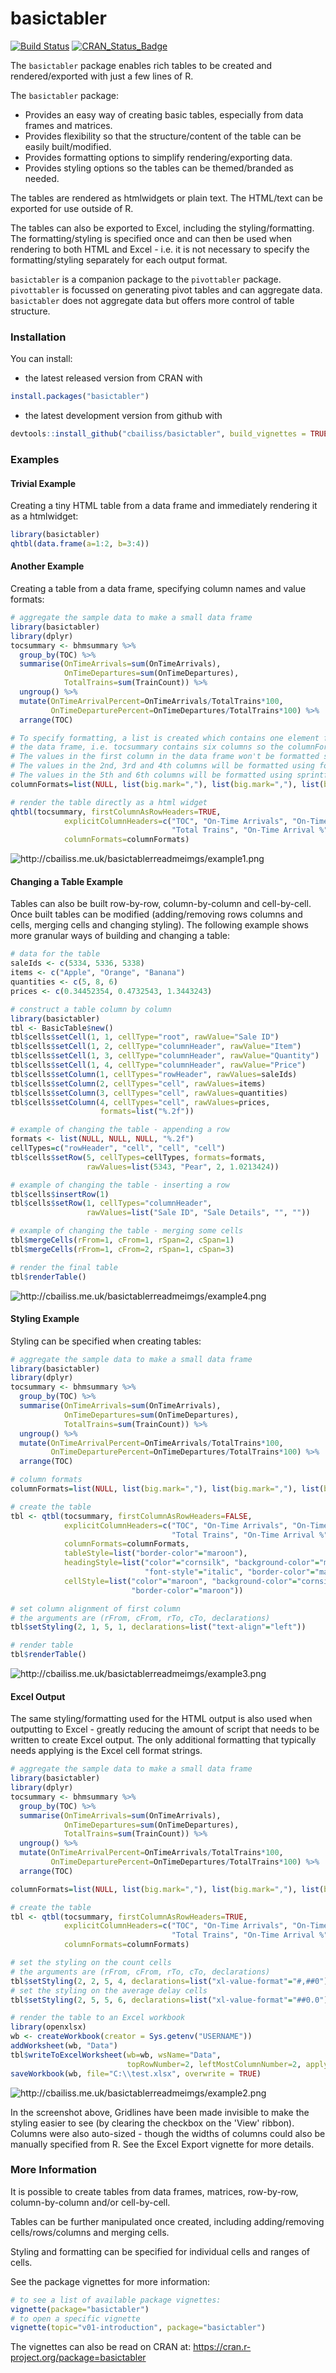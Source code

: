 basictabler
================

[![Build Status](https://travis-ci.org/cbailiss/basictabler.svg?branch=master)](https://travis-ci.org/cbailiss/basictabler) [![CRAN\_Status\_Badge](http://www.r-pkg.org/badges/version/basictabler)](https://cran.r-project.org/package=basictabler)

The `basictabler` package enables rich tables to be created and rendered/exported with just a few lines of R.

The `basictabler` package:

-   Provides an easy way of creating basic tables, especially from data frames and matrices.
-   Provides flexibility so that the structure/content of the table can be easily built/modified.
-   Provides formatting options to simplify rendering/exporting data.
-   Provides styling options so the tables can be themed/branded as needed.

The tables are rendered as htmlwidgets or plain text. The HTML/text can be exported for use outside of R.

The tables can also be exported to Excel, including the styling/formatting. The formatting/styling is specified once and can then be used when rendering to both HTML and Excel - i.e. it is not necessary to specify the formatting/styling separately for each output format.

`basictabler` is a companion package to the `pivottabler` package. `pivottabler` is focussed on generating pivot tables and can aggregate data. `basictabler` does not aggregate data but offers more control of table structure.

### Installation

You can install:

-   the latest released version from CRAN with

``` r
install.packages("basictabler")
```

-   the latest development version from github with

``` r
devtools::install_github("cbailiss/basictabler", build_vignettes = TRUE)
```

### Examples

#### Trivial Example

Creating a tiny HTML table from a data frame and immediately rendering it as a htmlwidget:

``` r
library(basictabler)
qhtbl(data.frame(a=1:2, b=3:4))
```

#### Another Example

Creating a table from a data frame, specifying column names and value formats:

``` r
# aggregate the sample data to make a small data frame
library(basictabler)
library(dplyr)
tocsummary <- bhmsummary %>%
  group_by(TOC) %>%
  summarise(OnTimeArrivals=sum(OnTimeArrivals),
            OnTimeDepartures=sum(OnTimeDepartures),
            TotalTrains=sum(TrainCount)) %>%
  ungroup() %>%
  mutate(OnTimeArrivalPercent=OnTimeArrivals/TotalTrains*100,
         OnTimeDeparturePercent=OnTimeDepartures/TotalTrains*100) %>%
  arrange(TOC)

# To specify formatting, a list is created which contains one element for each column in 
# the data frame, i.e. tocsummary contains six columns so the columnFormats list has six elements.
# The values in the first column in the data frame won't be formatted since NULL has been specified.
# The values in the 2nd, 3rd and 4th columns will be formatted using format(value, big.mark=",")
# The values in the 5th and 6th columns will be formatted using sprintf(value, "%.1f")
columnFormats=list(NULL, list(big.mark=","), list(big.mark=","), list(big.mark=","), "%.1f", "%.1f")

# render the table directly as a html widget
qhtbl(tocsummary, firstColumnAsRowHeaders=TRUE,
            explicitColumnHeaders=c("TOC", "On-Time Arrivals", "On-Time Departures",
                                    "Total Trains", "On-Time Arrival %", "On-Time Departure %"),
            columnFormats=columnFormats)
```

![<http://cbailiss.me.uk/basictablerreadmeimgs/example1.png>](http://cbailiss.me.uk/basictablerreadmeimgs/example1.png)

#### Changing a Table Example

Tables can also be built row-by-row, column-by-column and cell-by-cell. Once built tables can be modified (adding/removing rows columns and cells, merging cells and changing styling). The following example shows more granular ways of building and changing a table:

``` r
# data for the table
saleIds <- c(5334, 5336, 5338)
items <- c("Apple", "Orange", "Banana")
quantities <- c(5, 8, 6)
prices <- c(0.34452354, 0.4732543, 1.3443243)

# construct a table column by column
library(basictabler)
tbl <- BasicTable$new()
tbl$cells$setCell(1, 1, cellType="root", rawValue="Sale ID")
tbl$cells$setCell(1, 2, cellType="columnHeader", rawValue="Item")
tbl$cells$setCell(1, 3, cellType="columnHeader", rawValue="Quantity")
tbl$cells$setCell(1, 4, cellType="columnHeader", rawValue="Price")
tbl$cells$setColumn(1, cellTypes="rowHeader", rawValues=saleIds)
tbl$cells$setColumn(2, cellTypes="cell", rawValues=items)
tbl$cells$setColumn(3, cellTypes="cell", rawValues=quantities)
tbl$cells$setColumn(4, cellTypes="cell", rawValues=prices,
                    formats=list("%.2f"))

# example of changing the table - appending a row
formats <- list(NULL, NULL, NULL, "%.2f")
cellTypes=c("rowHeader", "cell", "cell", "cell")
tbl$cells$setRow(5, cellTypes=cellTypes, formats=formats, 
                 rawValues=list(5343, "Pear", 2, 1.0213424))

# example of changing the table - inserting a row
tbl$cells$insertRow(1)
tbl$cells$setRow(1, cellTypes="columnHeader",
                 rawValues=list("Sale ID", "Sale Details", "", ""))

# example of changing the table - merging some cells
tbl$mergeCells(rFrom=1, cFrom=1, rSpan=2, cSpan=1)
tbl$mergeCells(rFrom=1, cFrom=2, rSpan=1, cSpan=3)

# render the final table
tbl$renderTable()
```

![<http://cbailiss.me.uk/basictablerreadmeimgs/example4.png>](http://cbailiss.me.uk/basictablerreadmeimgs/example4.png)

#### Styling Example

Styling can be specified when creating tables:

``` r
# aggregate the sample data to make a small data frame
library(basictabler)
library(dplyr)
tocsummary <- bhmsummary %>%
  group_by(TOC) %>%
  summarise(OnTimeArrivals=sum(OnTimeArrivals),
            OnTimeDepartures=sum(OnTimeDepartures),
            TotalTrains=sum(TrainCount)) %>%
  ungroup() %>%
  mutate(OnTimeArrivalPercent=OnTimeArrivals/TotalTrains*100,
         OnTimeDeparturePercent=OnTimeDepartures/TotalTrains*100) %>%
  arrange(TOC)

# column formats
columnFormats=list(NULL, list(big.mark=","), list(big.mark=","), list(big.mark=","), "%.1f", "%.1f")

# create the table
tbl <- qtbl(tocsummary, firstColumnAsRowHeaders=FALSE,
            explicitColumnHeaders=c("TOC", "On-Time Arrivals", "On-Time Departures",
                                    "Total Trains", "On-Time Arrival %", "On-Time Departure %"),
            columnFormats=columnFormats, 
            tableStyle=list("border-color"="maroon"),
            headingStyle=list("color"="cornsilk", "background-color"="maroon", 
                              "font-style"="italic", "border-color"="maroon"), 
            cellStyle=list("color"="maroon", "background-color"="cornsilk", 
                           "border-color"="maroon"))

# set column alignment of first column
# the arguments are (rFrom, cFrom, rTo, cTo, declarations)
tbl$setStyling(2, 1, 5, 1, declarations=list("text-align"="left"))

# render table
tbl$renderTable()
```

![<http://cbailiss.me.uk/basictablerreadmeimgs/example3.png>](http://cbailiss.me.uk/basictablerreadmeimgs/example3.png)

#### Excel Output

The same styling/formatting used for the HTML output is also used when outputting to Excel - greatly reducing the amount of script that needs to be written to create Excel output. The only additional formatting that typically needs applying is the Excel cell format strings.

``` r
# aggregate the sample data to make a small data frame
library(basictabler)
library(dplyr)
tocsummary <- bhmsummary %>%
  group_by(TOC) %>%
  summarise(OnTimeArrivals=sum(OnTimeArrivals),
            OnTimeDepartures=sum(OnTimeDepartures),
            TotalTrains=sum(TrainCount)) %>%
  ungroup() %>%
  mutate(OnTimeArrivalPercent=OnTimeArrivals/TotalTrains*100,
         OnTimeDeparturePercent=OnTimeDepartures/TotalTrains*100) %>%
  arrange(TOC)

columnFormats=list(NULL, list(big.mark=","), list(big.mark=","), list(big.mark=","), "%.1f", "%.1f")

# create the table
tbl <- qtbl(tocsummary, firstColumnAsRowHeaders=TRUE,
            explicitColumnHeaders=c("TOC", "On-Time Arrivals", "On-Time Departures",
                                    "Total Trains", "On-Time Arrival %", "On-Time Departure %"),
            columnFormats=columnFormats)

# set the styling on the count cells
# the arguments are (rFrom, cFrom, rTo, cTo, declarations)
tbl$setStyling(2, 2, 5, 4, declarations=list("xl-value-format"="#,##0"))
# set the styling on the average delay cells
tbl$setStyling(2, 5, 5, 6, declarations=list("xl-value-format"="##0.0"))

# render the table to an Excel workbook
library(openxlsx)
wb <- createWorkbook(creator = Sys.getenv("USERNAME"))
addWorksheet(wb, "Data")
tbl$writeToExcelWorksheet(wb=wb, wsName="Data", 
                          topRowNumber=2, leftMostColumnNumber=2, applyStyles=TRUE)
saveWorkbook(wb, file="C:\\test.xlsx", overwrite = TRUE)
```

![<http://cbailiss.me.uk/basictablerreadmeimgs/example2.png>](http://cbailiss.me.uk/basictablerreadmeimgs/example2.png)

In the screenshot above, Gridlines have been made invisible to make the styling easier to see (by clearing the checkbox on the 'View' ribbon). Columns were also auto-sized - though the widths of columns could also be manually specified from R. See the Excel Export vignette for more details.

### More Information

It is possible to create tables from data frames, matrices, row-by-row, column-by-column and/or cell-by-cell.

Tables can be further manipulated once created, including adding/removing cells/rows/columns and merging cells.

Styling and formatting can be specified for individual cells and ranges of cells.

See the package vignettes for more information:

``` r
# to see a list of available package vignettes:
vignette(package="basictabler")
# to open a specific vignette
vignette(topic="v01-introduction", package="basictabler")
```

The vignettes can also be read on CRAN at: <https://cran.r-project.org/package=basictabler>
